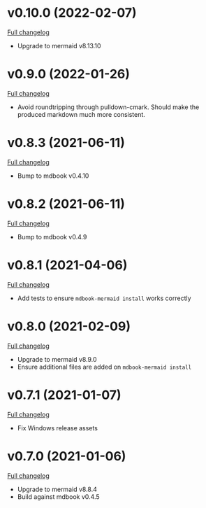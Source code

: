 # v0.10.0 (2022-02-07)

[Full changelog](https://github.com/badboy/mdbook-mermaid/compare/v0.9.0...v0.10.0)

* Upgrade to mermaid v8.13.10

# v0.9.0 (2022-01-26)

[Full changelog](https://github.com/badboy/mdbook-mermaid/compare/v0.8.3...v0.9.0)

* Avoid roundtripping through pulldown-cmark.
  Should make the produced markdown much more consistent.

# v0.8.3 (2021-06-11)

[Full changelog](https://github.com/badboy/mdbook-mermaid/compare/v0.8.2...v0.8.3)

* Bump to mdbook v0.4.10

# v0.8.2 (2021-06-11)

[Full changelog](https://github.com/badboy/mdbook-mermaid/compare/v0.8.1...v0.8.2)

* Bump to mdbook v0.4.9

# v0.8.1 (2021-04-06)

[Full changelog](https://github.com/badboy/mdbook-mermaid/compare/v0.8.0...v0.8.1)

* Add tests to ensure `mdbook-mermaid install` works correctly

# v0.8.0 (2021-02-09)

[Full changelog](https://github.com/badboy/mdbook-mermaid/compare/v0.7.1...v0.8.0)

* Upgrade to mermaid v8.9.0
* Ensure additional files are added on `mdbook-mermaid install`

# v0.7.1 (2021-01-07)

[Full changelog](https://github.com/badboy/mdbook-mermaid/compare/v0.7.0...v0.7.1)

* Fix Windows release assets

# v0.7.0 (2021-01-06)

[Full changelog](https://github.com/badboy/mdbook-mermaid/compare/v0.6.1...v0.7.0)

* Upgrade to mermaid v8.8.4
* Build against mdbook v0.4.5
